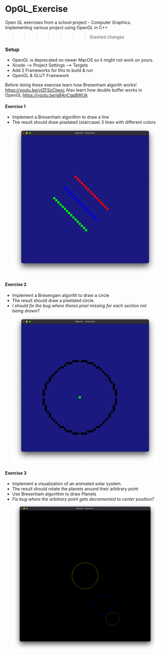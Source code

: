 # OpGL_Exercise
Open GL exercises from a school project - Computer Graphics.
Implementing various project using OpenGL in C++

>>>>>>> Stashed changes
### Setup
* OpenGL is deprecated on newer MacOS so it might not work on yours.
* Xcode ––> Project Settings ––> Targets 
* Add 2 Frameworks for this to build & run
* OpenGL & GLUT Framework

Before doing these exercise learn how Bresenham algorith works! 
https://youtu.be/vlZFSzCIwoc
Also learn how double buffer works in OpenGL
https://youtu.be/g9AnCgpBWUk

#### Exercise 1
* Implement a Bresenham algorithm to draw a line
* The result should draw pixelated (staircase) 3 lines with different colors
![Exercise 1 image](result_line.png)

#### Exercise 2
* Implement a Bresengam algorith to draw a circle
* The result should draw a pixelated circle. 
* *I should fix the bug where theres pixel missing for each section not being drawn?*
![Exercise 2 image](result_circle.png)

#### Exercise 3
* Implement a visualization of an animated solar system. 
* The result should rotate the planets around their arbitrary point
* Use Bresenham algorithm to draw Planets
* *Fix bug where the arbitrary point gets decremented to center position?*
![Exercise 3 image](result_planet1.png)
